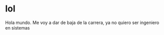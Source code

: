 # lol
<Body>Hola mundo. Me voy a dar de baja de la carrera, ya no quiero ser ingeniero en sistemas</Body>
